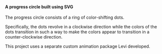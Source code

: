 #### A progress circle built using SVG

The progress circle consists of a ring of color-shifting dots.

Specifically, the dots revolve in a clockwise direction while the colors of the dots transition in such a way to make the colors appear to transition in a counter-clockwise direction.

This project uses a separate custom animation package Levi developed.


[main-url]: http://levi.codes/progress-circle
[codepen-url]: http://codepen.io/levisl176/pen/ndklu